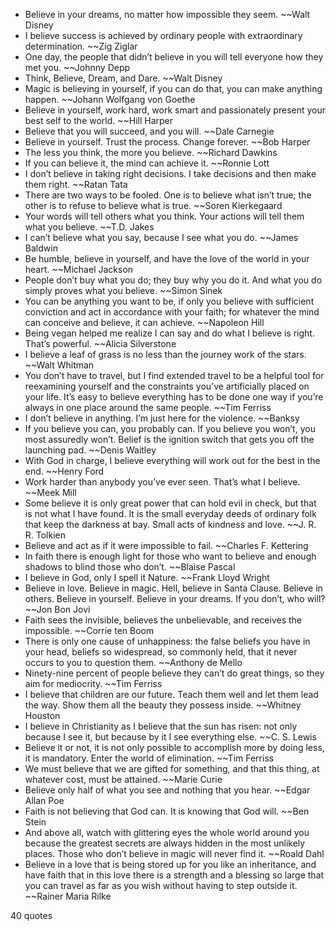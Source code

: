  - Believe in your dreams, no matter how impossible they seem. ~~Walt Disney
 - I believe success is achieved by ordinary people with extraordinary determination. ~~Zig Ziglar
 - One day, the people that didn’t believe in you will tell everyone how they met you. ~~Johnny Depp
 - Think, Believe, Dream, and Dare. ~~Walt Disney
 - Magic is believing in yourself, if you can do that, you can make anything happen. ~~Johann Wolfgang von Goethe
 - Believe in yourself, work hard, work smart and passionately present your best self to the world. ~~Hill Harper
 - Believe that you will succeed, and you will. ~~Dale Carnegie
 - Believe in yourself. Trust the process. Change forever. ~~Bob Harper
 - The less you think, the more you believe. ~~Richard Dawkins
 - If you can believe it, the mind can achieve it. ~~Ronnie Lott
 - I don’t believe in taking right decisions. I take decisions and then make them right. ~~Ratan Tata
 - There are two ways to be fooled. One is to believe what isn’t true; the other is to refuse to believe what is true. ~~Soren Kierkegaard
 - Your words will tell others what you think. Your actions will tell them what you believe. ~~T.D. Jakes
 - I can’t believe what you say, because I see what you do. ~~James Baldwin
 - Be humble, believe in yourself, and have the love of the world in your heart. ~~Michael Jackson
 - People don’t buy what you do; they buy why you do it. And what you do simply proves what you believe. ~~Simon Sinek
 - You can be anything you want to be, if only you believe with sufficient conviction and act in accordance with your faith; for whatever the mind can conceive and believe, it can achieve. ~~Napoleon Hill
 - Being vegan helped me realize I can say and do what I believe is right. That’s powerful. ~~Alicia Silverstone
 - I believe a leaf of grass is no less than the journey work of the stars. ~~Walt Whitman
 - You don’t have to travel, but I find extended travel to be a helpful tool for reexamining yourself and the constraints you’ve artificially placed on your life. It’s easy to believe everything has to be done one way if you’re always in one place around the same people. ~~Tim Ferriss
 - I don’t believe in anything. I’m just here for the violence. ~~Banksy
 - If you believe you can, you probably can. If you believe you won’t, you most assuredly won’t. Belief is the ignition switch that gets you off the launching pad. ~~Denis Waitley
 - With God in charge, I believe everything will work out for the best in the end. ~~Henry Ford
 - Work harder than anybody you’ve ever seen. That’s what I believe. ~~Meek Mill
 - Some believe it is only great power that can hold evil in check, but that is not what I have found. It is the small everyday deeds of ordinary folk that keep the darkness at bay. Small acts of kindness and love. ~~J. R. R. Tolkien
 - Believe and act as if it were impossible to fail. ~~Charles F. Kettering
 - In faith there is enough light for those who want to believe and enough shadows to blind those who don’t. ~~Blaise Pascal
 - I believe in God, only I spell it Nature. ~~Frank Lloyd Wright
 - Believe in love. Believe in magic. Hell, believe in Santa Clause. Believe in others. Believe in yourself. Believe in your dreams. If you don’t, who will? ~~Jon Bon Jovi
 - Faith sees the invisible, believes the unbelievable, and receives the impossible. ~~Corrie ten Boom
 - There is only one cause of unhappiness: the false beliefs you have in your head, beliefs so widespread, so commonly held, that it never occurs to you to question them. ~~Anthony de Mello
 - Ninety-nine percent of people believe they can’t do great things, so they aim for mediocrity. ~~Tim Ferriss
 - I believe that children are our future. Teach them well and let them lead the way. Show them all the beauty they possess inside. ~~Whitney Houston
 - I believe in Christianity as I believe that the sun has risen: not only because I see it, but because by it I see everything else. ~~C. S. Lewis
 - Believe it or not, it is not only possible to accomplish more by doing less, it is mandatory. Enter the world of elimination. ~~Tim Ferriss
 - We must believe that we are gifted for something, and that this thing, at whatever cost, must be attained. ~~Marie Curie
 - Believe only half of what you see and nothing that you hear. ~~Edgar Allan Poe
 - Faith is not believing that God can. It is knowing that God will. ~~Ben Stein
 - And above all, watch with glittering eyes the whole world around you because the greatest secrets are always hidden in the most unlikely places. Those who don’t believe in magic will never find it. ~~Roald Dahl
 - Believe in a love that is being stored up for you like an inheritance, and have faith that in this love there is a strength and a blessing so large that you can travel as far as you wish without having to step outside it. ~~Rainer Maria Rilke

40 quotes